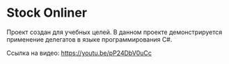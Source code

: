 # Stock Onliner #

Проект создан для учебных целей. В данном проекте демонстрируется применение делегатов в языке программирования C#.

Ссылка на видео: https://youtu.be/pP24DbV0uCc